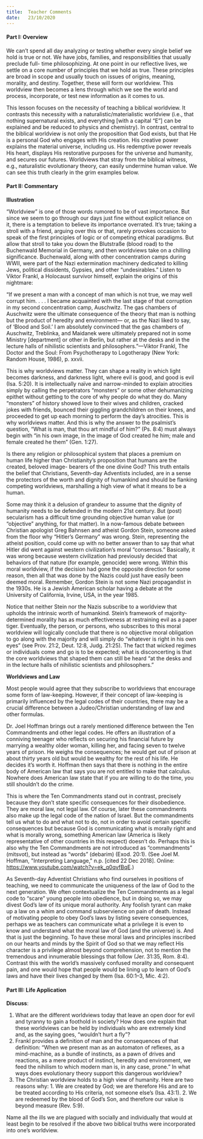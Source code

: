 ```yaml
---
title:  Teacher Comments
date:   23/10/2020
---
```


#### Part I: Overview

We can’t spend all day analyzing or testing whether every single belief we hold is true or not. We have jobs, families, and responsibilities that usually preclude full- time philosophizing. At one point in our reflective lives, we settle on a core number of principles that we hold as true. These principles are broad in scope and usually touch on issues of origins, meaning, morality, and destiny. Together, these will form our worldview. This worldview then becomes a lens through which we see the world and process, incorporate, or test new information as it comes to us. 

This lesson focuses on the necessity of teaching a biblical worldview. It contrasts this necessity with a naturalistic/materialistic worldview (i.e., that nothing supernatural exists, and everything [with a capital “E”] can be explained and be reduced to physics and chemistry). In contrast, central to the biblical worldview is not only the proposition that God exists, but that He is a personal God who engages with His creation. His creative power explains the material universe, including us. His redemptive power reveals His heart, displays His restorative purposes for the universe and humanity, and secures our futures. Worldviews that stray from the biblical witness, e.g., naturalistic evolutionary theory, can easily undermine human value. We can see this truth clearly in the grim examples below.     

#### Part II: Commentary

**Illustration**

“Worldview” is one of those words rumored to be of vast importance. But since we seem to go through our days just fine without explicit reliance on it, there is a temptation to believe its importance overrated. It’s true; taking a stroll with a friend, arguing over this or that, rarely provokes occasion to speak of the first principles of logic or of competing ethical paradigms. But allow that stroll to take you down the Blutstraße (blood road) to the Buchenwald Memorial in Germany, and then worldviews take on a chilling significance. Buchenwald, along with other concentration camps during WWII, were part of the Nazi extermination machinery dedicated to killing Jews, political dissidents, Gypsies, and other “undesirables.” Listen to Viktor Frankl, a Holocaust survivor himself, explain the origins of this nightmare: 

“If we present a man with a concept of man which is not true, we may well corrupt him. . . . I became acquainted with the last stage of that corruption in my second concentration camp, Auschwitz. The gas chambers of Auschwitz were the ultimate consequence of the theory that man is nothing but the product of heredity and environment— or, as the Nazi liked to say, of ‘Blood and Soil.’ I am absolutely convinced that the gas chambers of Auschwitz, Treblinka, and Maidanek were ultimately prepared not in some Ministry [department] or other in Berlin, but rather at the desks and in the lecture halls of nihilistic scientists and philosophers.”—Viktor Frankl, The Doctor and the Soul: From Psychotherapy to Logotherapy (New York: Random House, 1986), p. xxvii. 

This is why worldviews matter. They can shape a reality in which light becomes darkness, and darkness light, where evil is good, and good is evil (Isa. 5:20). It is intellectually naïve and narrow-minded to explain atrocities simply by calling the perpetrators “monsters” or some other dehumanizing epithet without getting to the core of why people do what they do. Many “monsters” of history showed love to their wives and children, cracked jokes with friends, bounced their giggling grandchildren on their knees, and proceeded to get up each morning to perform the day’s atrocities. This is why worldviews matter. And this is why the answer to the psalmist’s question, “What is man, that thou art mindful of him?” (Ps. 8:4) must always begin with “in his own image, in the image of God created he him; male and female created he them” (Gen. 1:27).

Is there any religion or philosophical system that places a premium on human life higher than Christianity’s proposition that humans are the created, beloved image- bearers of the one divine God? This truth entails the belief that Christians, Seventh-day Adventists included, are in a sense the protectors of the worth and dignity of humankind and should be flanking competing worldviews, marshalling a high view of what it means to be a human. 

Some may think it a delusion of grandeur to assume that the dignity of humanity needs to be defended in the modern 21st century. But (post) secularism has a difficult time grounding objective human value (or “objective” anything, for that matter). In a now-famous debate between Christian apologist Greg Bahnsen and atheist Gordon Stein, someone asked from the floor why “Hitler’s Germany” was wrong. Stein, representing the atheist position, could come up with no better answer than to say that what Hitler did went against western civilization’s moral “consensus.” Basically, it was wrong because western civilization had previously decided that behaviors of that nature (for example, genocide) were wrong. Within this moral worldview, if the decision had gone the opposite direction for some reason, then all that was done by the Nazis could just have easily been deemed moral. Remember, Gordon Stein is not some Nazi propagandist in the 1930s. He is a Jewish American scholar having a debate at the University of California, Irvine, USA, in the year 1985. 

Notice that neither Stein nor the Nazis subscribe to a worldview that upholds the intrinsic worth of humankind. Stein’s framework of majority-determined morality has as much effectiveness at restraining evil as a paper tiger. Eventually, the person, or persons, who subscribes to this moral worldview will logically conclude that there is no objective moral obligation to go along with the majority and will simply do “whatever is right in his own eyes” (see Prov. 21:2, Deut. 12:8, Judg. 21:25). The fact that wicked regimes or individuals come and go is to be expected; what is disconcerting is that the core worldviews that shaped them can still be heard “at the desks and in the lecture halls of nihilistic scientists and philosophers.”            
   
**Worldviews and Law**

Most people would agree that they subscribe to worldviews that encourage some form of law-keeping. However, if their concept of law-keeping is primarily influenced by the legal codes of their countries, there may be a crucial difference between a Judeo/Christian understanding of law and other formulas.

Dr. Joel Hoffman brings out a rarely mentioned difference between the Ten Commandments and other legal codes. He offers an illustration of a conniving teenager who reflects on securing his financial future by marrying a wealthy older woman, killing her, and facing seven to twelve years of prison. He weighs the consequences; he would get out of prison at about thirty years old but would be wealthy for the rest of his life. He decides it’s worth it. Hoffman then says that there is nothing in the entire body of American law that says you are not entitled to make that calculus. Nowhere does American law state that if you are willing to do the time, you still shouldn’t do the crime. 

This is where the Ten Commandments stand out in contrast, precisely because they don’t state specific consequences for their disobedience. They are moral law, not legal law. Of course, later these commandments also make up the legal code of the nation of Israel. But the commandments tell us what to do and what not to do, not in order to avoid certain specific consequences but because God is communicating what is morally right and what is morally wrong, something American law (America is likely representative of other countries in this respect) doesn’t do. Perhaps this is also why the Ten Commandments are not introduced as “commandments” (mitsvot), but instead as “words” (debarim) (Exod. 20:1). (See Joel M. Hoffman, "Interpreting Language," n.p. [cited 22 Dec 2018]. Online: https://www.youtube.com/watch?v=ek_q0qvfBqE.)

As Seventh-day Adventist Christians who find ourselves in positions of teaching, we need to communicate the uniqueness of the law of God to the next generation. We often contextualize the Ten Commandments as a legal code to “scare” young people into obedience, but in doing so, we may divest God’s law of its unique moral authority. Any foolish tyrant can make up a law on a whim and command subservience on pain of death. Instead of motivating people to obey God’s laws by listing severe consequences, perhaps we as teachers can communicate what a privilege it is even to know and understand what the moral law of God (and the universe) is. And that is just the beginning. To have these moral laws and principles inscribed on our hearts and minds by the Spirit of God so that we may reflect His character is a privilege almost beyond comprehension, not to mention the tremendous and innumerable blessings that follow (Jer. 31:35, Rom. 8:4). Contrast this with the world’s massively confused morality and consequent pain, and one would hope that people would be lining up to learn of God’s laws and have their lives changed by them (Isa. 60:1–3, Mic. 4:2).

#### Part III: Life Application

**Discuss**: 
1.	What are the different worldviews today that leave an open door for evil and tyranny to gain a foothold in society? How does one explain that these worldviews can be held by individuals who are extremely kind and, as the saying goes, “wouldn’t hurt a fly”? 
2.	Frankl provides a definition of man and the consequences of that definition: “When we present man as an automaton of reflexes, as a mind-machine, as a bundle of instincts, as a pawn of drives and reactions, as a mere product of instinct, heredity and environment, we feed the nihilism to which modern man is, in any case, prone.” In what ways does evolutionary theory support this dangerous worldview?
3.	The Christian worldview holds to a high view of humanity. Here are two reasons why:
        1.	We are created by God; we are therefore His and are to be treated according to His criteria, not someone else’s (Isa. 43:1).
        2.	We are redeemed by the blood of God’s Son, and therefore our value is beyond measure (Rev. 5:9).

Name all the ills we are plagued with socially and individually that would at least begin to be resolved if the above two biblical truths were incorporated into one’s worldview.